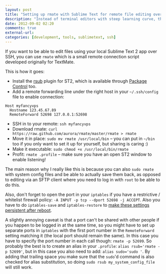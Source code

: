 ```yaml
---
layout: post
title: "Setting up rmate with Sublime Text for remote file editing over SSH"
description: "Instead of terminal editors with steep learning curve, this guide helps you to tunnel Sublime Text in to your server for remote editing. With sudo!"
date: 2012-09-02 02:20
comments: true
external-url: 
categories: [development, tools, sublimetext, ssh]
---
```

If you want to be able to edit files using your local Sublime Text 2 app over SSH, you can use `rmate` which is a small remote connection script developed originally for TextMate.

This is how it goes:

* Install the [rsub](https://github.com/henrikpersson/rsub) plugin for ST2, which is available through [Package Control](http://wbond.net/sublime_packages/package_control) too.
* Add a remote forwarding line under the right host in your `~/.ssh/config` file to enable connection:

```
Host myfancyvps
  Hostname 123.45.67.89
  RemoteForward 52698 127.0.0.1:52698
```

* SSH in to your remote: `ssh myfancyvps`
* Download rmate: `curl https://raw.github.com/aurora/rmate/master/rmate > rmate`
* Move it in place: `sudo mv rmate /usr/local/bin` – you can put in `~/bin` too if you only want to set it up for yourself, but sharing is caring :)
* Make it executable: `sudo chmod +x /usr/local/bin/rmate`
* Profit: `rmate .profile` – make sure you have an open ST2 window to enable listening!

The main reason why I really like this is because you can also `sudo rmate` with system config files and be able to actually save them back, as opposed to editing via an SFTP client where you need to log in with `root` to be able to do this.

Also, don't forget to open the port in your `iptables` if you have a restrictive / whitelist firewall policy: `-A INPUT -p tcp --dport 52698 -j ACCEPT`. Also you have to do `iptables-save` and `iptables-restore` to [make these settings persistent after reboot](http://askubuntu.com/questions/66890/how-can-i-make-a-specific-set-of-iptables-rules-permanent).

A slightly annoying caveat is that a port can't be shared with other people if you happen to be logged in at the same time, so you might have to set up separate ports in `iptables` with the first port number in the `RemoteForward` setting matching it (the local port should remain the same). In this case you have to specify the port number in each call though: `rmate -p 52699`. So probably the best is to create an alias in your `.profile`: `alias rsub='rmate -p 52699'`, but in this case you also need to add: `alias sudo='sudo '`. By adding that trailing space you make sure that the `sudo`'d command is also checked for alias substitution, so doing `sudo rsub my_system_config_file` will still work.